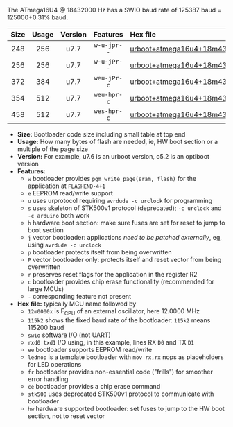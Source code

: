 The ATmega16U4 @ 18432000 Hz has a SWIO baud rate of 125387 baud = 125000+0.31% baud.

|Size|Usage|Version|Features|Hex file|
|:-:|:-:|:-:|:-:|:--|
|248|256|u7.7|`w-u-jpr--`|[urboot+atmega16u4+18m4320x++125k0_swio_rxd2_txd3_lednop.hex](https://raw.githubusercontent.com/stefanrueger/urboot.hex/main/mcus/atmega16u4/external_oscillator/fcpu+18m4320_Hz/br++125k0_bps/urboot+atmega16u4+18m4320x++125k0_swio_rxd2_txd3_lednop.hex)|
|256|256|u7.7|`w-u-jPr--`|[urboot+atmega16u4+18m4320x++125k0_swio_rxd2_txd3.hex](https://raw.githubusercontent.com/stefanrueger/urboot.hex/main/mcus/atmega16u4/external_oscillator/fcpu+18m4320_Hz/br++125k0_bps/urboot+atmega16u4+18m4320x++125k0_swio_rxd2_txd3.hex)|
|372|384|u7.7|`weu-jPr-c`|[urboot+atmega16u4+18m4320x++125k0_swio_rxd2_txd3_ee_lednop_fr_ce.hex](https://raw.githubusercontent.com/stefanrueger/urboot.hex/main/mcus/atmega16u4/external_oscillator/fcpu+18m4320_Hz/br++125k0_bps/urboot+atmega16u4+18m4320x++125k0_swio_rxd2_txd3_ee_lednop_fr_ce.hex)|
|354|512|u7.7|`weu-hpr-c`|[urboot+atmega16u4+18m4320x++125k0_swio_rxd2_txd3_ee_lednop_fr_ce_hw.hex](https://raw.githubusercontent.com/stefanrueger/urboot.hex/main/mcus/atmega16u4/external_oscillator/fcpu+18m4320_Hz/br++125k0_bps/urboot+atmega16u4+18m4320x++125k0_swio_rxd2_txd3_ee_lednop_fr_ce_hw.hex)|
|458|512|u7.7|`wes-hpr-c`|[urboot+atmega16u4+18m4320x++125k0_swio_rxd2_txd3_ee_lednop_fr_ce_stk500_hw.hex](https://raw.githubusercontent.com/stefanrueger/urboot.hex/main/mcus/atmega16u4/external_oscillator/fcpu+18m4320_Hz/br++125k0_bps/urboot+atmega16u4+18m4320x++125k0_swio_rxd2_txd3_ee_lednop_fr_ce_stk500_hw.hex)|

- **Size:** Bootloader code size including small table at top end
- **Usage:** How many bytes of flash are needed, ie, HW boot section or a multiple of the page size
- **Version:** For example, u7.6 is an urboot version, o5.2 is an optiboot version
- **Features:**
  + `w` bootloader provides `pgm_write_page(sram, flash)` for the application at `FLASHEND-4+1`
  + `e` EEPROM read/write support
  + `u` uses urprotocol requiring `avrdude -c urclock` for programming
  + `s` uses skeleton of STK500v1 protocol (deprecated); `-c urclock` and `-c arduino` both work
  + `h` hardware boot section: make sure fuses are set for reset to jump to boot section
  + `j` vector bootloader: applications *need to be patched externally*, eg, using `avrdude -c urclock`
  + `p` bootloader protects itself from being overwritten
  + `P` vector bootloader only: protects itself and reset vector from being overwritten
  + `r` preserves reset flags for the application in the register R2
  + `c` bootloader provides chip erase functionality (recommended for large MCUs)
  + `-` corresponding feature not present
- **Hex file:** typically MCU name followed by
  + `12m0000x` is F<sub>CPU</sub> of an external oscillator, here 12.0000 MHz
  + `115k2` shows the fixed baud rate of the bootloader: `115k2` means 115200 baud
  + `swio` software I/O (not UART)
  + `rxd0 txd1` I/O using, in this example, lines RX `D0` and TX `D1`
  + `ee` bootloader supports EEPROM read/write
  + `lednop` is a template bootloader with `mov rx,rx` nops as placeholders for LED operations
  + `fr` bootloader provides non-essential code ("frills") for smoother error handling
  + `ce` bootloader provides a chip erase command
  + `stk500` uses deprecated STK500v1 protocol to communicate with bootloader
  + `hw` hardware supported bootloader: set fuses to jump to the HW boot section, not to reset vector
